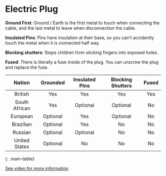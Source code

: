 # Electric Plug

**Ground First**: Ground / Earth is the first metal to touch when connecting the cable, and the last metal to leave when disconnection the cable.

**Insulated Pins**: Pins have insulation at their base, so you can't accidently touch the metal when it is connected half way.

**Blocking shutters**: Stops children from sticking fingers into exposed holes.

**Fused**: There is literally a fuse inside of the plug. You can unscrew the plug and replace the fuse.

Nation | Grounded | Insulated Pins | Blocking Shutters | Fused
:---:|:---:|:---:|:---:|:---:
British | Yes | Yes | Yes | Yes
South African | Yes | Optional | Optional | No
European | Optional | Yes | Optional | No
Brazilian | Optional | Yes | No | No
Russian | Optional | Optional | No | No
United States | Optional | No | No | No
{: .main-table}

[See video for more information](https://www.youtube.com/watch?v=UEfP1OKKz_Q)

<style>
  table.main-table tbody tr:nth-child(1) td:nth-child(2) { background-color: rgb(153, 255, 153); }
  table.main-table tbody tr:nth-child(1) td:nth-child(3) { background-color: rgb(153, 255, 153); }
  table.main-table tbody tr:nth-child(1) td:nth-child(4) { background-color: rgb(153, 255, 153); }
  table.main-table tbody tr:nth-child(1) td:nth-child(5) { background-color: rgb(153, 255, 153); }
  table.main-table tbody tr:nth-child(2) td:nth-child(2) { background-color: rgb(153, 255, 153); }
  table.main-table tbody tr:nth-child(2) td:nth-child(5) { background-color: rgb(255, 153, 153); }
  table.main-table tbody tr:nth-child(3) td:nth-child(3) { background-color: rgb(255, 153, 153); }
  table.main-table tbody tr:nth-child(3) td:nth-child(5) { background-color: rgb(153, 255, 153); }
  table.main-table tbody tr:nth-child(4) td:nth-child(3) { background-color: rgb(255, 153, 153); }
  table.main-table tbody tr:nth-child(4) td:nth-child(4) { background-color: rgb(153, 255, 153); }
  table.main-table tbody tr:nth-child(4) td:nth-child(5) { background-color: rgb(153, 255, 153); }
  table.main-table tbody tr:nth-child(5) td:nth-child(4) { background-color: rgb(153, 255, 153); }
  table.main-table tbody tr:nth-child(5) td:nth-child(5) { background-color: rgb(153, 255, 153); }
  table.main-table tbody tr:nth-child(6) td:nth-child(3) { background-color: rgb(153, 255, 153); }
  table.main-table tbody tr:nth-child(6) td:nth-child(4) { background-color: rgb(153, 255, 153); }
  table.main-table tbody tr:nth-child(6) td:nth-child(5) { background-color: rgb(153, 255, 153); }
</style>
